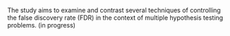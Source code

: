 The study aims to examine and contrast several techniques of controlling the
false discovery rate (FDR) in the context of multiple hypothesis testing problems.
(in progress)
